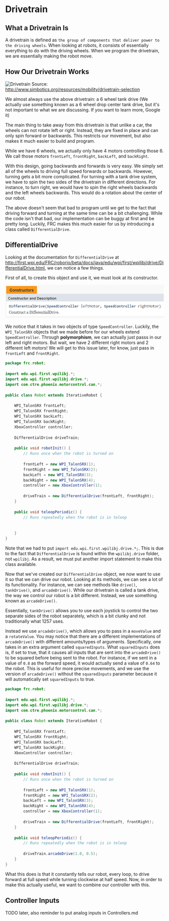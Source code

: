 # Drivetrain

## What a Drivetrain Is

A drivetrain is defined as `the group of components that deliver power to the driving wheels`. When looking at robots, it consists of essentially everything to do with the driving wheels. When we program the drivetrain, we are essentially making the robot move.

## How Our Drivetrain Works

![Drivetrain](img/drivetrain.jpg)
Source: <http://www.simbotics.org/resources/mobility/drivetrain-selection>

We almost always use the above drivetrain: a 6 wheel tank drive (We actually use something known as a 6 wheel drop center tank drive, but it's not important to what we are discussing. If you want to learn more, Google it)

The main thing to take away from this drivetrain is that unlike a car, the wheels can not rotate left or right. Instead, they are fixed in place and can only spin forward or backwards. This restricts our movement, but also makes it much easier to build and program.

While we have 6 wheels, we actually only have 4 motors controlling those 6. We call those motors `frontLeft`, `frontRight`, `backLeft`, and `backRight`.

With this design, going backwards and forwards is very easy. We simply set all of the wheels to driving full speed forwards or backwards. However, turning gets a bit more complicated. For turning with a tank drive system, we have to spin the two sides of the drivetrain in different directions. For instance, to turn right, we would have to spin the right wheels backwards and the left wheels backwards. This would do a rotation about the center of our robot.

The above doesn't seem that bad to program until we get to the fact that driving forward and turning at the same time can be a bit challenging. While the code isn't that bad, our implementation can be buggy at first and be pretty long. Luckily, FRC makes this much easier for us by introducing a class called `DifferentialDrive`.

## DifferentialDrive

Looking at the documentation for `DifferentialDrive` at <http://first.wpi.edu/FRC/roborio/beta/docs/java/edu/wpi/first/wpilibj/drive/DifferentialDrive.html>, we can notice a few things.

First of all, to create this object and use it, we must look at its constructor.

![DifferentialDriveConstructor](img/differentialdriveconstructor.PNG)

We notice that it takes in two objects of type `SpeedController`. Luckily, the `WPI_TalonSRX` objects that we made before for our wheels extend `SpeedController`. Through **polymorphism**, we can actually just passs in our left and right motors. But wait, we have 2 different right motors and 2 different left motors! We will get to this issue later, for know, just pass in `frontLeft` and `frontRight`.

```java
package frc.robot;

import edu.wpi.first.wpilibj.*;
import edu.wpi.first.wpilibj.drive.*;
import com.ctre.phoenix.motorcontrol.can.*;

public class Robot extends IterativeRobot {

    WPI_TalonSRX frontLeft;
    WPI_TalonSRX frontRight;
    WPI_TalonSRX backLeft;
    WPI_TalonSRX backRight;
    XboxController controller;

    DifferentialDrive driveTrain;

    public void robotInit() {
        // Runs once when the robot is turned on

        frontLeft = new WPI_TalonSRX(1);
        frontRight = new WPI_TalonSRX(2);
        backLeft = new WPI_TalonSRX(3);
        backRight = new WPI_TalonSRX(4);
        controller = new XboxController(1);

        driveTrain = new DifferentialDrive(frontLeft, frontRight);
    }

    public void teleopPeriodic() {
        // Runs repeatedly when the robot is in teleop


    }
}
```

Note that we had to put `import edu.wpi.first.wpilibj.drive.*;`. This is due to the fact that `DifferentialDrive` is found within the `wpilibj.drive` folder, not `wpilibj`. As a result, we must put another import statement to make this class available.

Now that we've created our `DifferentialDrive` object, we now want to use it so that we can drive our robot. Looking at its methods, we can see a lot of its functionality. For instance, we can see methods like `drive()`, `tankDrive()`, and `arcadeDrive()`. While our drivetrain is called a tank drive, the way we control our robot is a bit different. Instead, we use something known as `arcadeDrive()`.

Essentially, `tankDrive()` allows you to use each joystick to control the two separate sides of the robot separately, which is a bit clunky and not traditionally what 1257 uses.

Instead we use `arcadeDrive()`, which allows you to pass in a `moveValue` and a `rotateValue`. You may notice that there are a different implementations of `arcadeDrive()` with different amounts/types of arguments. Specifically, one takes in an extra argument called `squaredInputs`. What `squaredInputs` does is, if set to true, that it causes all inputs that are sent into the `arcadeDrive()` to be squared before being sent to the robot. For instance, if we sent in a value of `0.8` as the forward speed, it would actually send a value of `0.64` to the robot. This is useful for more precise movements, and we use the version of `arcadeDrive()` without the `squaredInputs` parameter because it will automatically set `squaredInputs` to true.

```java
package frc.robot;

import edu.wpi.first.wpilibj.*;
import edu.wpi.first.wpilibj.drive.*;
import com.ctre.phoenix.motorcontrol.can.*;

public class Robot extends IterativeRobot {

    WPI_TalonSRX frontLeft;
    WPI_TalonSRX frontRight;
    WPI_TalonSRX backLeft;
    WPI_TalonSRX backRight;
    XboxController controller;

    DifferentialDrive driveTrain;

    public void robotInit() {
        // Runs once when the robot is turned on

        frontLeft = new WPI_TalonSRX(1);
        frontRight = new WPI_TalonSRX(2);
        backLeft = new WPI_TalonSRX(3);
        backRight = new WPI_TalonSRX(4);
        controller = new XboxController(1);

        driveTrain = new DifferentialDrive(frontLeft, frontRight);
    }

    public void teleopPeriodic() {
        // Runs repeatedly when the robot is in teleop

        driveTrain.arcadeDrive(1.0, 0.5);
    }
}
```

What this does is that it constantly tells our robot, every loop, to drive forward at full speed while turning clockwise at half speed. Now, in order to make this actually useful, we want to combine our controller with this.

## Controller Inputs

TODO later, also reminder to put analog inputs in Controllers.md